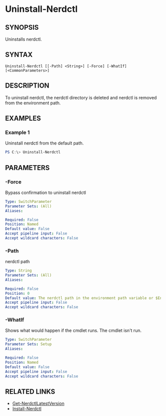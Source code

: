 ﻿---
external help file: containers-toolkit-help.xml
Module Name: containers-toolkit
online version:
schema: 2.0.0
---

# Uninstall-Nerdctl

## SYNOPSIS

Uninstalls nerdctl.

## SYNTAX

```
Uninstall-Nerdctl [[-Path] <String>] [-Force] [-WhatIf] [<CommonParameters>]
```

## DESCRIPTION

To uninstall nerdctl, the nerdctl directory is deleted and nerdctl is removed from the environment path.

## EXAMPLES

### Example 1

Uninstall nerdctl from the default path.

```powershell
PS C:\> Uninstall-Nerdctl
```

## PARAMETERS

### -Force

Bypass confirmation to uninstall nerdctl

```yaml
Type: SwitchParameter
Parameter Sets: (All)
Aliases:

Required: False
Position: Named
Default value: False
Accept pipeline input: False
Accept wildcard characters: False
```

### -Path

nerdctl path

```yaml
Type: String
Parameter Sets: (All)
Aliases:

Required: False
Position: 0
Default value: The nerdctl path in the environment path variable or $Env:ProgramFiles\nerdctl
Accept pipeline input: False
Accept wildcard characters: False
```

### -WhatIf

Shows what would happen if the cmdlet runs. The cmdlet isn't run.

```yaml
Type: SwitchParameter
Parameter Sets: Setup
Aliases:

Required: False
Position: Named
Default value: False
Accept pipeline input: False
Accept wildcard characters: False
```

## RELATED LINKS

- [Get-NerdctlLatestVersion](Get-NerdctlLatestVersion.md)
- [Install-Nerdctl](Install-Nerdctl.md)
